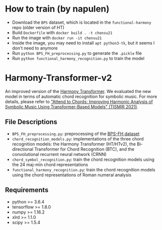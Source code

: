 # How to train (by napulen)

- Download the `BPS` dataset, which is located in the `functional-harmony` repo (older version of HT)
- Build `Dockerfile` with `docker build . -t chensu21`
- Run the image with `docker run -it chensu21`
- Inside the image, you may need to install `apt python3-tk`, but it seems I don't need to anymore
- Run `python BPS_FH_preprocessing.py` to generate the `.pickle` file
- Run `python functional_harmony_recognition.py` to train the model

# Harmony-Transformer-v2

An improved version of the [Harmony Transformer](https://github.com/Tsung-Ping/Harmony-Transformer). We evaluated the new model in terms of automatic chord recognition for symbolic music. For more details, please refer to ["Attend to Chords: Improving Harmonic Analysis of Symbolic Music Using Transformer-Based Models" (TISMIR 2021)](https://transactions.ismir.net/articles/10.5334/tismir.65/).

## File Descriptions
 * `BPS_FH_preprocessing.py`: preprocessing of the [BPS-FH dataset](https://github.com/Tsung-Ping/functional-harmony)
 * `chord_recognition_models.py`: implementations of the three chord recognition models: the Harmony Transformer (HT/HTv2), the Bi-directional Transformer for Chord Recognition (BTC), and the convolutional recurrent neural network (CRNN)
 * `chord_symbol_recognition.py`: train the chord recognition models using the 24 maj-min chord representations
 * `functional_harmony_recognition.py`: train the chord recognition models using the chord representations of Roman numeral analysis

## Requirements
 * python >= 3.6.4
 * tensorflow >= 1.8.0
 * numpy >= 1.16.2
 * xlrd >= 1.1.0
 * scipy >= 1.5.4

